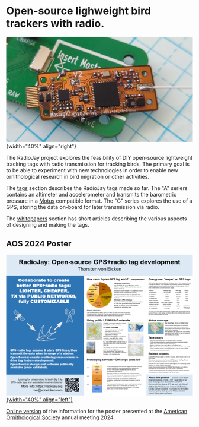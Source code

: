 # Open-source lighweight bird trackers with radio.

![glossy screen capture](index-pic.jpg){width="40%" align="right"}

The RadioJay project explores the feasibility of DIY open-source lightweight tracking
tags with radio transmission for tracking birds.
The primary goal is to be able to experiment with new technologies in order to enable new
ornithological research in bird migration or other activities.

The [tags](tags) section describes the RadioJay tags made so far. The "A" seriers contains
an altimeter and accelerometer and transmits the barometric pressure in a [Motus](https://motus.org)
compatible format. The "G" series explores the use of a GPS, storing the data on-board for
later transmission via radio.

The [whitepapers](whitepapers) section has short articles describing the various aspects of designing and
making the tags.

## AOS 2024 Poster

[![AOS 2024 Poster](aos-2024/poster.png){width="40%" align="left"}](aos-2024)

[Online version](aos-2024) of the information for the poster presented at the
[American Ornithological Society](https://americanornithology.org/) annual meeting 2024.
